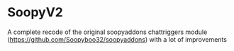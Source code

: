 # SoopyV2

A complete recode of the original soopyaddons chattriggers module (https://github.com/Soopyboo32/soopyaddons) with a lot of improvements
